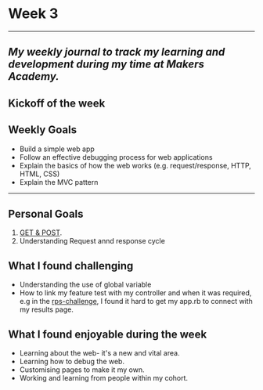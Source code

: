 # Week 3

---
_My weekly journal to track my learning and development during my time at Makers Academy._
---
Kickoff of the week 
---
## Weekly Goals
- Build a simple web app
- Follow an effective debugging process for web applications
- Explain the basics of how the web works (e.g. request/response, HTTP, HTML, CSS)
- Explain the MVC pattern

---
## Personal Goals
1. [GET & POST](https://github.com/Pi-hils/Battle_Challenge).
2. Understanding Request annd response cycle

## What I found challenging
- Understanding the use of global variable
- How to link my feature test with my controller and when it was required, e.g in the [rps-challenge](https://github.com/Pi-hils/rps-challenge-1), I found it hard to get my app.rb to connect with my results page.


## What I found enjoyable during the week
- Learning about the web- it's a new and vital area.
- Learning how to debug the web.
- Customising pages to make it my own.
- Working and learning from people within my cohort.
